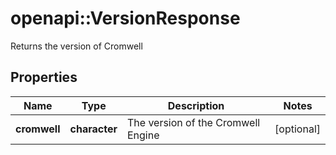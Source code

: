 # openapi::VersionResponse

Returns the version of Cromwell

## Properties
Name | Type | Description | Notes
------------ | ------------- | ------------- | -------------
**cromwell** | **character** | The version of the Cromwell Engine | [optional] 


